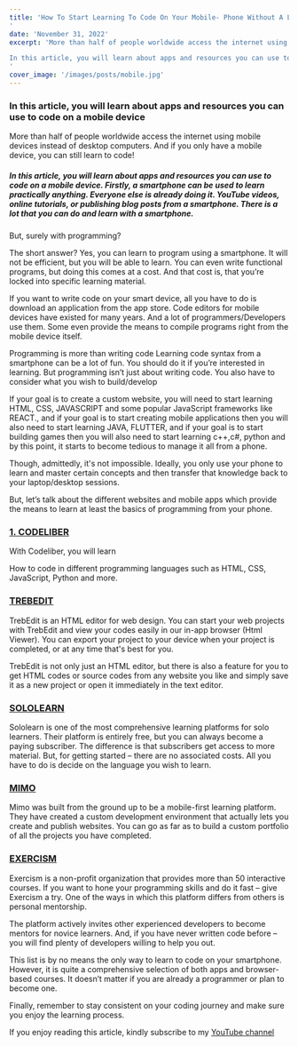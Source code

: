 ```yaml
---
title: 'How To Start Learning To Code On Your Mobile- Phone Without A Laptop Or Desktop
'
date: 'November 31, 2022'
excerpt: 'More than half of people worldwide access the internet using mobile devices instead of desktop computers. And if you only have a mobile device, you can still learn to code!

In this article, you will learn about apps and resources you can use to code on a mobile device. 
'
cover_image: '/images/posts/mobile.jpg'
---
```


<script type='text/javascript' src='//pl18342317.highcpmrevenuenetwork.com/78/c8/bc/78c8bc679de968d3ea881edfe3d9c47c.js'></script>

<h3>
In this article, you will learn about apps and resources you can use to code on a mobile device
</h3>
<p> More than half of people worldwide access the internet using mobile devices instead of desktop computers. And if you only have a mobile device, you can still learn to code!</p>

<h5> In this article, you will learn about apps and resources you can use to code on a mobile device. Firstly, a smartphone can be used to learn practically anything. Everyone else is already doing it. YouTube videos, online tutorials, or publishing blog posts from a smartphone. There is a lot that you can do and learn with a smartphone.
</h5>
<p> But, surely with programming?

The short answer? Yes, you can learn to program using a smartphone. It will not be efficient, but you will be able to learn. You can even write functional programs, but doing this comes at a cost. And that cost is, that you’re locked into specific learning material.

If you want to write code on your smart device, all you have to do is download an application from the app store. Code editors for mobile devices have existed for many years. And a lot of programmers/Developers use them. Some even provide the means to compile programs right from the mobile device itself.
</p>
<p> Programming is more than writing code
Learning code syntax from a smartphone can be a lot of fun. You should do it if you’re interested in learning. But programming isn’t just about writing code. You also have to consider what you wish to build/develop

If your goal is to create a custom website, you will need to start learning HTML, CSS, JAVASCRIPT and some popular JavaScript frameworks like REACT., and if your goal is to start creating mobile applications then you will also need to start learning JAVA, FLUTTER, and if your goal is to start building games then you will also need to start learning c++,c#, python and by this point, it starts to become tedious to manage it all from a phone.
</p>

<p>Though, admittedly, it's not impossible. Ideally, you only use your phone to learn and master certain concepts and then transfer that knowledge back to your laptop/desktop sessions.

But, let’s talk about the different websites and mobile apps which provide the means to learn at least the basics of programming from your phone.
</p>
 <h3><a style= "color:black text-decoration:none"
 href="https://codeliber.com/">1. CODELIBER </a></h3>

With Codeliber, you will learn

How to code in different programming languages such as HTML, CSS, JavaScript, Python and more.

<h3> <a href="https://play.google.com/store/apps/details?id=com.teejay.trebedit&hl=en&gl=US&pli=1"> TREBEDIT </a></h3>
TrebEdit is an HTML editor for web design. You can start your web projects with TrebEdit and view your codes easily in our in-app browser (Html Viewer). You can export your project to your device when your project is completed, or at any time that's best for you.

TrebEdit is not only just an HTML editor, but there is also a feature for you to get HTML codes or source codes from any website you like and simply save it as a new project or open it immediately in the text editor.

<h3><a href="https://www.sololearn.com/">  SOLOLEARN</a>
</h3>
Sololearn is one of the most comprehensive learning platforms for solo learners. Their platform is entirely free, but you can always become a paying subscriber. The difference is that subscribers get access to more material. But, for getting started – there are no associated costs. All you have to do is decide on the language you wish to learn.

<script async="async" data-cfasync="false" src="//pl18342362.highcpmrevenuenetwork.com/784731eb4a2ec065ec0989a6bb7afb58/invoke.js"></script>
<div id="container-784731eb4a2ec065ec0989a6bb7afb58"></div>

<h3><a href="https://getmimo.com/">MIMO</a>
</h3>
Mimo was built from the ground up to be a mobile-first learning platform. They have created a custom development environment that actually lets you create and publish websites. You can go as far as to build a custom portfolio of all the projects you have completed.

<h3><a href="https://exercism.org/">EXERCISM</a>
</h3>
Exercism is a non-profit organization that provides more than 50 interactive courses. If you want to hone your programming skills and do it fast – give Exercism a try. One of the ways in which this platform differs from others is personal mentorship.

The platform actively invites other experienced developers to become mentors for novice learners. And, if you have never written code before – you will find plenty of developers willing to help you out.

This list is by no means the only way to learn to code on your smartphone. However, it is quite a comprehensive selection of both apps and browser-based courses. It doesn’t matter if you are already a programmer or plan to become one.

Finally, remember to stay consistent on your coding journey and make sure you enjoy the learning process.

If you enjoy reading this article, kindly subscribe to my <a href="https://www.youtube.com/channel/UCJQmbtiMOaWro6ZCstnkhkg">YouTube channel</a>






